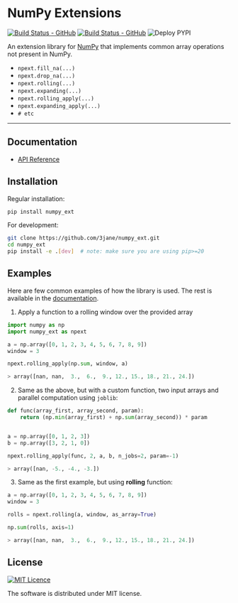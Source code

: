 # NumPy Extensions
[![Build Status - GitHub](https://github.com/3jane/numpy_ext/workflows/Python%20package/badge.svg)](https://github.com/3jane/numpy_ext/actions?query=workflow%3A%22Python+package%22) [![Build Status - GitHub](https://github.com/3jane/numpy_ext/workflows/Deploy%20docs/badge.svg)](https://github.com/3jane/numpy_ext/actions?query=workflow%3A%22Deploy+docs%22) ![Deploy PYPI](https://github.com/3jane/numpy_ext/workflows/Deploy%20PYPI/badge.svg)

An extension library for [NumPy](https://github.com/numpy/numpy) that implements common array operations not present in NumPy.

* `npext.fill_na(...)`
* `npext.drop_na(...)`
* `npext.rolling(...)`
* `npext.expanding(...)`
* `npext.rolling_apply(...)`
* `npext.expanding_apply(...)`
* `# etc`

---
## Documentation

* [API Reference](http://3jane.github.io/numpy_ext/)

## Installation
Regular installation:
```bash
pip install numpy_ext
```

For development:
```bash
git clone https://github.com/3jane/numpy_ext.git
cd numpy_ext
pip install -e .[dev]  # note: make sure you are using pip>=20
```

## Examples
Here are few common examples of how the library is used. The rest is available in the [documentation](http://3jane.github.io/numpy_ext/).

1) Apply a function to a rolling window over the provided array

```python
import numpy as np
import numpy_ext as npext

a = np.array([0, 1, 2, 3, 4, 5, 6, 7, 8, 9])
window = 3

npext.rolling_apply(np.sum, window, a)

> array([nan, nan,  3.,  6.,  9., 12., 15., 18., 21., 24.])
```

2) Same as the above, but with a custom function, two input arrays and parallel computation using `joblib`:

```python
def func(array_first, array_second, param):
    return (np.min(array_first) + np.sum(array_second)) * param


a = np.array([0, 1, 2, 3])
b = np.array([3, 2, 1, 0])

npext.rolling_apply(func, 2, a, b, n_jobs=2, param=-1)

> array([nan, -5., -4., -3.])
```

3) Same as the first example, but using **rolling** function:

```python
a = np.array([0, 1, 2, 3, 4, 5, 6, 7, 8, 9])
window = 3

rolls = npext.rolling(a, window, as_array=True)

np.sum(rolls, axis=1)

> array([nan, nan,  3.,  6.,  9., 12., 15., 18., 21., 24.])
```

## License
[![MIT Licence](https://badges.frapsoft.com/os/mit/mit.svg?v=103)](https://tldrlegal.com/license/mit-license)

The software is distributed under MIT license. 